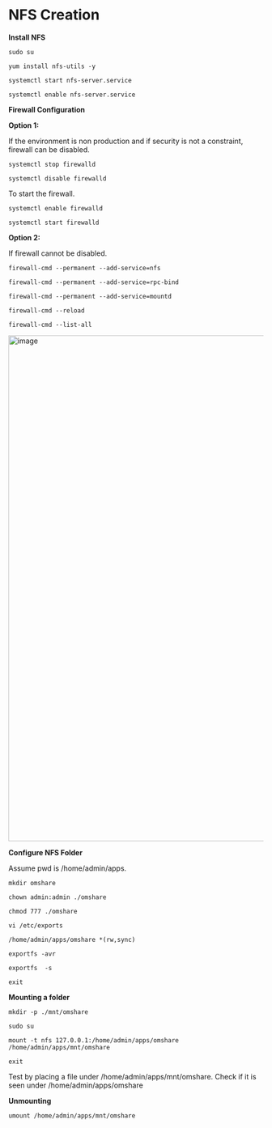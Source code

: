 # **NFS Creation**

**Install NFS**
```CMD
sudo su
```

```CMD
yum install nfs-utils -y
```
```CMD
systemctl start nfs-server.service
```
```CMD
systemctl enable nfs-server.service
```
**Firewall Configuration**

**Option 1:**

If the environment is non production and if security is not a constraint, firewall can be disabled.

```CMD
systemctl stop firewalld
```
```CMD
systemctl disable firewalld
```
To start the firewall.

```CMD
systemctl enable firewalld
```
```CMD
systemctl start firewalld
```
**Option 2:**

If firewall cannot be disabled.

```CMD
firewall-cmd --permanent --add-service=nfs
```
```CMD
firewall-cmd --permanent --add-service=rpc-bind
```
```CMD
firewall-cmd --permanent --add-service=mountd
```
```CMD
firewall-cmd --reload
```
```CMD
firewall-cmd --list-all
```
<img width="1000" alt="image" src="https://github.com/codersyacht/Public/assets/128015499/c7c53940-9d62-4bc9-bdf4-a56630bfca47">

**Configure NFS Folder**

Assume pwd is /home/admin/apps.

```CMD
mkdir omshare
```
```CMD
chown admin:admin ./omshare
```
```CMD
chmod 777 ./omshare
```
```CMD
vi /etc/exports
```
```TEXT
/home/admin/apps/omshare *(rw,sync)
```
```CMD
exportfs -avr
```
```CMD
exportfs  -s
```
```CMD
exit
```

**Mounting a folder**
```CMD
mkdir -p ./mnt/omshare
```
```CMD
sudo su
```
```CMD
mount -t nfs 127.0.0.1:/home/admin/apps/omshare /home/admin/apps/mnt/omshare
```
```CMD
exit
```
Test by placing a file under /home/admin/apps/mnt/omshare. Check if it is seen under /home/admin/apps/omshare

**Unmounting**
```CMD
umount /home/admin/apps/mnt/omshare
```

